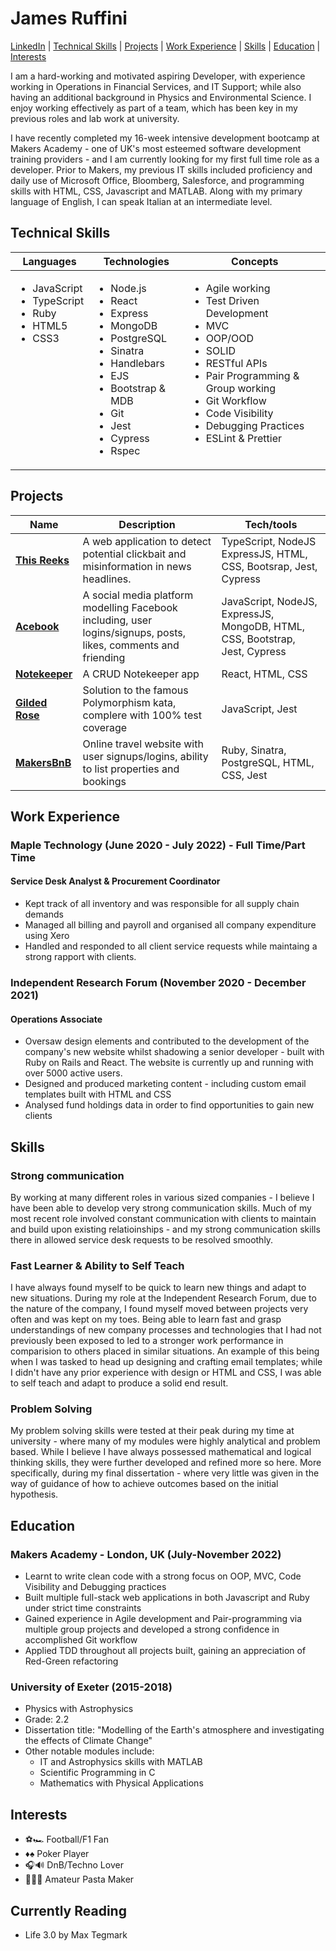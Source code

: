 # James Ruffini

[LinkedIn](https://www.linkedin.com/in/james-ruffini-5281b016b/) | [Technical Skills](technical-skills) | [Projects](#projects) | [Work Experience](#work-experience) | [Skills](#skills) | [Education](#education) | [Interests](#interests)

I am a hard-working and motivated aspiring Developer, with experience working in Operations in Financial Services, and IT Support; while also having an additional background in Physics and Environmental Science. I enjoy working effectively as part of a team, which has been key in my previous roles and lab work at university.

I have recently completed my 16-week intensive development bootcamp at Makers Academy - one of UK's most esteemed software development training providers - and I am currently looking for my first full time role as a developer. Prior to Makers, my previous IT skills included proficiency and daily use of Microsoft Office, Bloomberg, Salesforce, and programming skills with HTML, CSS, Javascript and MATLAB. Along with my primary language of English, I can speak Italian at an intermediate level.

## Technical Skills

<table>
  <thead>
    <tr>
      <th>Languages</th>
      <th>Technologies</th>
      <th>Concepts</th>
    </tr>
  </thead>
  <tbody>
    <tr VALIGN=TOP>
      <td>
        <ul>
          <li>JavaScript</li>
          <li>TypeScript</li>
          <li>Ruby</li>
          <li>HTML5</li>
          <li>CSS3</li>
        </ul>
      </td>
      <td>
        <ul>
          <li>Node.js</li>
          <li>React</li>
          <li>Express</li>
          <li>MongoDB</li>
          <li>PostgreSQL</li>
          <li>Sinatra</li>
          <li>Handlebars</li>
          <li>EJS</li>
          <li>Bootstrap & MDB</li>
          <li>Git</li>
          <li>Jest</li>
          <li>Cypress</li>
          <li>Rspec</li>
        </ul>
      </td>
      <td>
        <ul>
          <li>Agile working</li>
          <li>Test Driven Development</li>
          <li>MVC</li>
          <li>OOP/OOD</li>
          <li>SOLID</li>
          <li>RESTful APIs</li>
          <li>Pair Programming & Group working</li>
          <li>Git Workflow</li>
          <li>Code Visibility</li>
          <li>Debugging Practices</li>
          <li>ESLint & Prettier</li>
        </ul>
      </td>
    </tr>
  </tbody>
</table>


## Projects

| Name                                                        | Description                                              | Tech/tools        |
| ----------------------------------------------------------- | -------------------------------------------------------- | ----------------- |
| [**This Reeks**](https://github.com/iniffur/Fake-News) | A web application to detect potential clickbait and misinformation in news headlines. | TypeScript, NodeJS ExpressJS, HTML, CSS, Bootsrap, Jest, Cypress |
| [**Acebook**](https://github.com/iniffur/acebook-monsters-inc)                              | A social media platform modelling Facebook including, user logins/signups, posts, likes, comments and friending                                      | JavaScript, NodeJS, ExpressJS, MongoDB, HTML, CSS, Bootstrap, Jest, Cypress              |
| [**Notekeeper**](https://github.com/iniffur/NoteKeeper) | A CRUD Notekeeper app | React, HTML, CSS |
| [**Gilded Rose**](https://github.com/iniffur/GildedRose-Challenge) | Solution to the famous Polymorphism kata, complere with 100% test coverage | JavaScript, Jest |
| [**MakersBnB**](https://github.com/iniffur/MakersBNB) | Online travel website with user signups/logins, ability to list properties and bookings | Ruby, Sinatra, PostgreSQL, HTML, CSS, Jest |



## Work Experience

### Maple Technology (June 2020 - July 2022) - Full Time/Part Time  
#### Service Desk Analyst & Procurement Coordinator

- Kept track of all inventory and was responsible for all supply chain demands
- Managed all billing and payroll and organised all company expenditure using Xero
- Handled and responded to all client service requests while maintaing a strong rapport with clients.

### Independent Research Forum (November 2020 - December 2021)  
#### Operations Associate

- Oversaw design elements and contributed to the development of the company's new website whilst shadowing a senior developer - built with Ruby on Rails and React. The website is currently up and running with over 5000 active users.
- Designed and produced marketing content - including custom email templates built with HTML and CSS
- Analysed fund holdings data in order to find opportunities to gain new clients


## Skills

### Strong communication

By working at many different roles in various sized companies - I believe I have been able to develop very strong communication skills. Much of my most recent role involved constant communication with clients to maintain and build upon existing relatioinships - and my strong communication skills there in allowed service desk requests to be resolved smoothly.

### Fast Learner & Ability to Self Teach

I have always found myself to be quick to learn new things and adapt to new situations. During my role at the Independent Research Forum, due to the nature of the company, I found myself moved between projects very often and was kept on my toes. Being able to learn fast and grasp understandings of new company processes and technologies that I had not previously been exposed to led to a stronger work performance in comparision to others placed in similar situations. An example of this being when I was tasked to head up designing and crafting email templates; while I didn't have any prior experience with design or HTML and CSS, I was able to self teach and adapt to produce a solid end result.

### Problem Solving

My problem solving skills were tested at their peak during my time at university - where many of my modules were highly analytical and problem based. While I believe I have always possessed mathematical and logical thinking skills, they were further developed and refined more so here. More specifically, during my final dissertation - where very little was given in the way of guidance of how to achieve outcomes based on the initial hypothesis.

## Education

### Makers Academy - London, UK (July-November 2022)

- Learnt to write clean code with a strong focus on OOP, MVC, Code Visibility and Debugging practices
- Built multiple full-stack web applications in both Javascript and Ruby under strict time constraints
- Gained experience in Agile development and Pair-programming via multiple group projects and developed a strong confidence in accomplished Git workflow
- Applied TDD throughout all projects built, gaining an appreciation of Red-Green refactoring

### University of Exeter (2015-2018)

- Physics with Astrophysics
- Grade: 2.2
- Dissertation title: "Modelling of the Earth's atmosphere and investigating the effects of Climate Change"
- Other notable modules include:
  - IT and Astrophysics skills with MATLAB
  - Scientific Programming in C
  - Mathematics with Physical Applications
  

## Interests

- ⚽🏎️ Football/F1 Fan
- ♦️♠️ Poker Player
- 🎧🔊 DnB/Techno Lover
- 👨‍🍳🍝 Amateur Pasta Maker

## Currently Reading

- Life 3.0 by Max Tegmark
